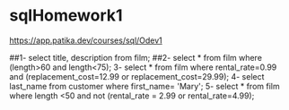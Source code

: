 # sqlHomework1
https://app.patika.dev/courses/sql/Odev1

##1-
select title, description from film;
##2-
select * from film
where (length>60 and length<75);
3-
select * from film
where rental_rate=0.99 and (replacement_cost=12.99 or replacement_cost=29.99);
4-
select last_name from customer
where first_name= 'Mary';
5-
select * from film
where length <50 and 
not (rental_rate = 2.99 or rental_rate=4.99);

